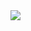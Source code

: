 <html>
  <body>
    <img src="https://www.ecured.cu/Magneto_%28personaje_de_X-Men%29#/media/File:Hjgfyhguk.jpg">
  </body>
</html>
